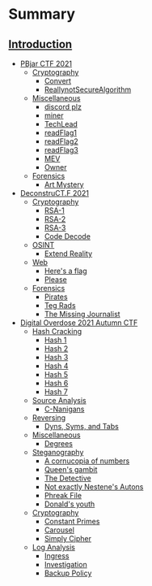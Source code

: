 # Summary
[Introduction](./Introduction.md)
-----------
- [PBjar CTF 2021](./PBJar-CTF-2021-Write-up/README.md)
    - [Cryptography]()
        - [Convert](./PBJar-CTF-2021-Write-up/crypto/Convert/Convert.md)
        - [ReallynotSecureAlgorithm](./PBJar-CTF-2021-Write-up/crypto/ReallynotSecureAlgorithm/ReallynotSecureAlgorithm.md)
    - [Miscellaneous]()
        - [discord plz](./PBJar-CTF-2021-Write-up/misc/discordplz/discordplz.md)
        - [miner](./PBJar-CTF-2021-Write-up/misc/miner/miner.md)
        - [TechLead](./PBJar-CTF-2021-Write-up/misc/TechLead/TechLead.md)
        - [readFlag1](./PBJar-CTF-2021-Write-up/misc/readFlag1/readFlag1.md)
        - [readFlag2](./PBJar-CTF-2021-Write-up/misc/readFlag2/readFlag2.md)
        - [readFlag3](./PBJar-CTF-2021-Write-up/misc/readFlag3/readFlag3.md)
        - [MEV](./PBJar-CTF-2021-Write-up/misc/MEV/MEV.md)
        - [Owner](./PBJar-CTF-2021-Write-up/misc/Owner/Owner.md)
    - [Forensics]()
        - [Art Mystery](./PBJar-CTF-2021-Write-up/forensics/ArtMystery/ArtMystery.md)
- [DeconstruCT.F 2021](./DeconstruCT.F/readme.md)
    - [Cryptography]()
        - [RSA-1](./DeconstruCT.F/Cryptography/RSA-1/RSA-1.md)
        - [RSA-2](./DeconstruCT.F/Cryptography/RSA-2/RSA-2.md)
        - [RSA-3](./DeconstruCT.F/Cryptography/RSA-3/RSA-3.md)
        - [Code Decode](./DeconstruCT.F/Cryptography/CodeDecode/CodeDecode.md)
    - [OSINT]()
        - [Extend Reality](./DeconstruCT.F/OSINT/ExtendReality/ExtendReality.md)
    - [Web]()
        - [Here's a flag](./DeconstruCT.F/Web/Here's-a-flag/Here'saflag.md)
        - [Please](./DeconstruCT.F/Web/Please/Please.md)
    - [Forensics]()
        - [Pirates](./DeconstruCT.F/Forensics/Pirates/Pirates.md)
        - [Teg Rads](./DeconstruCT.F/Forensics/TegRads/TegRads.md)
        - [The Missing Journalist](./DeconstruCT.F/Forensics/The-Missing-Journalist/TheMissingJournalist.md)
- [Digital Overdose 2021 Autumn CTF](./DOA2021ctf/README.md)
    - [Hash Cracking]()
        - [Hash 1](./DOA2021ctf/Hash%20Cracking/Hash1/hash1.md)
        - [Hash 2](./DOA2021ctf/Hash%20Cracking/Hash2/hash2.md)
        - [Hash 3](./DOA2021ctf/Hash%20Cracking/Hash3/hash3.md)
        - [Hash 4](./DOA2021ctf/Hash%20Cracking/Hash4/hash4.md)
        - [Hash 5](./DOA2021ctf/Hash%20Cracking/Hash5/hash5.md)
        - [Hash 6](./DOA2021ctf/Hash%20Cracking/Hash6/hash6.md)
        - [Hash 7](./DOA2021ctf/Hash%20Cracking/Hash7/hash7.md)
    - [Source Analysis]()
        - [C-Nanigans](./DOA2021ctf/Source%20Analysis/A1%20-%20C-naningans/C-nanigans.md)
    - [Reversing]()
        - [Dyns, Syms, and Tabs](./DOA2021ctf/Reversing/Dyns,%20Syms,%20and%20Tabs/DynsSymsandTabs.md)
    - [Miscellaneous]()
        - [Degrees](./DOA2021ctf/Misc/Degrees/Degrees.md)
    - [Steganography]()
        - [A cornucopia of numbers](./DOA2021ctf/Steganography/A%20cornucopia%20of%20numbers/A%20cornucopia%20of%20numbers.md)
        - [Queen's gambit](./DOA2021ctf/Steganography/Queen's%20gambit/Queen's%20gambit.md)
        - [The Detective](./DOA2021ctf/Steganography/The%20Detective/The%20Detective.md)
        - [Not exactly Nestene's Autons](./DOA2021ctf/Steganography/Not%20exactly%20Nestene's%20Autons/Not%20exactly%20Nestene's%20Autons.md)
        - [Phreak File](./DOA2021ctf/Steganography/Phreak%20File/Phreak%20File.md)
        - [Donald's youth](./DOA2021ctf/Steganography/Donald's%20youth/Donald's%20youth.md)
    - [Cryptography]()
        - [Constant Primes](./DOA2021ctf/Cryptography/Constant%20Primes/Constant%20Primes.md)
        - [Carousel](./DOA2021ctf/Cryptography/Carousel/Carousel.md)
        - [Simply Cipher](./DOA2021ctf/Cryptography/Simply%20Cipher/Simply%20Cipher.md)
    - [Log Analysis]()
        - [Ingress](./DOA2021ctf/Log%20Analysis/Ingress/Ingress.md)
        - [Investigation](./DOA2021ctf/Log%20Analysis/Investigation/Investigation.md)
        - [Backup Policy](./DOA2021ctf/Log%20Analysis/Backup%20Policy/Backup%20Policy.md)